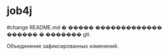 # job4j
#change README.md
� ����� ������������� ������ � ������� git.

Объединение зафиксированных изменений. 